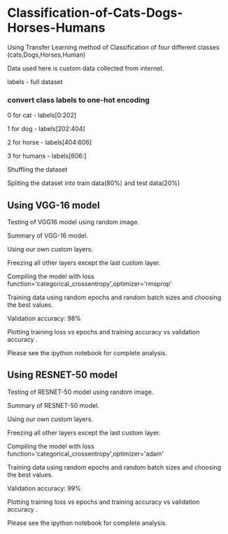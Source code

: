 # Classification-of-Cats-Dogs-Horses-Humans

Using Transfer Learning method of Classification of four different classes (cats,Dogs,Horses,Human)



Data used here is custom data collected from internet.
  
  labels - full dataset
  
  ### convert class labels to one-hot encoding
  
  0 for cat - labels[0:202]
  
  1 for dog - labels[202:404]
  
  2 for horse - labels[404:606]
  
  3 for humans - labels[606:]
  
  Shuffling the dataset
   
  Spliting the dataset into train data(80%) and test data(20%) 
  
  

## Using VGG-16 model
  
  Testing of VGG16 model using random image.
  
  Summary of VGG-16 model.
  
  Using our own custom layers.
  
  Freezing all other layers except the last custom layer.
  
  Compiling the model with loss function='categorical_crossentropy',optimizer='rmsprop'
  
  Training data using random epochs and random batch sizes and choosing the best values.
  
  Validation accuracy: 98%
  
  Plotting training  loss vs epochs and training accuracy vs validation accuracy .
  
  Please see the ipython notebook for complete analysis.
  
## Using RESNET-50 model
  
  Testing of RESNET-50 model using random image.
  
  Summary of RESNET-50 model.
  
  Using our own custom layers.
  
  Freezing all other layers except the last custom layer.
  
  Compiling the model with loss function='categorical_crossentropy',optimizer='adam'
  
  Training data using random epochs and random batch sizes and choosing the best values.
  
  Validation accuracy: 99%
  
  Plotting training  loss vs epochs and training accuracy vs validation accuracy .
  
  Please see the ipython notebook for complete analysis.
  


